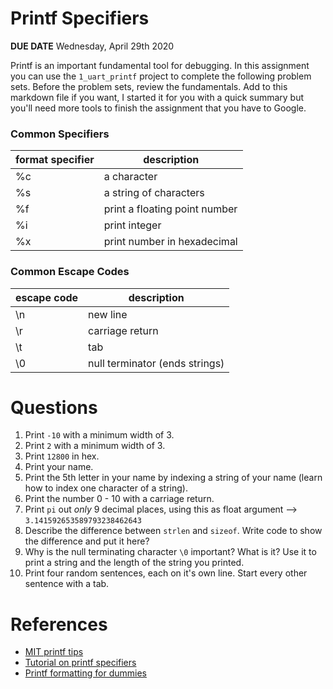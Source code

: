 

# Printf Specifiers
**DUE DATE** Wednesday, April 29th 2020  

Printf is an important fundamental tool for debugging. In this assignment you can use the `1_uart_printf` project to complete the following problem sets. Before the problem sets, review the fundamentals. Add to this markdown file if you want, I started it for you with a quick summary but you'll need more tools to finish the assignment that you have to Google. 

### Common Specifiers
| format specifier | description                   | 
|------------------|-------------------------------|
| %c               | a character                   |  
| %s               | a string of characters        | 
| %f               | print a floating point number |
| %i | print integer |
| %x | print number in hexadecimal |

### Common Escape Codes
| escape code | description                   | 
|------------------|-------------------------------|
| \n             | new line                |  
| \r             | carriage return     | 
| \t | tab |
| \0 | null terminator (ends strings) |

# Questions
1. Print `-10` with a minimum width of 3.
2. Print `2` with a minimum width of 3.
3. Print `12800` in hex. 
4. Print your name.
5. Print the 5th letter in your name by indexing a string of your name (learn how to index one character of a string).  
6. Print the number 0 - 10 with a carriage return.
7. Print `pi` out *only* 9 decimal places, using this as float argument --> `3.141592653589793238462643`
8. Describe the difference between `strlen` and `sizeof`. Write code to show the difference and put it here?
9. Why is the null terminating character `\0` important? What is it? Use it to print a string and the length of the string you printed. 
10. Print four random sentences, each on it's own line. Start every other sentence with a tab.

# References
*  [MIT printf tips](http://web.mit.edu/10.001/Web/Course_Notes/c_Notes/tips_printf.html)
*  [Tutorial on printf specifiers](https://alvinalexander.com/programming/printf-format-cheat-sheet/)
*  [Printf formatting for dummies](https://www.dummies.com/programming/c/how-to-format-with-printf-in-c-programming/)
